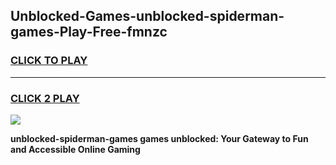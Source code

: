 
## Unblocked-Games-unblocked-spiderman-games-Play-Free-fmnzc
<h3>
<a href="https://premium76.site?title=unblocked-spiderman-games&ref=19M">CLICK TO PLAY</a></h3>
<hr>

<h3>
<a href="https://premium76.site?title=unblocked-spiderman-games&ref=19M">CLICK 2 PLAY</a>
  
</h3>

<a href="https://premium76.site?title=unblocked-spiderman-games&ref=19M"><img src="https://clearcache.store/games.png"></a>


**unblocked-spiderman-games games unblocked: Your Gateway to Fun and Accessible Online Gaming**
